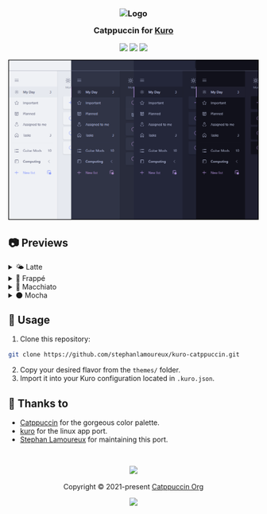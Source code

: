 <h3 align="center">
	<img src="https://raw.githubusercontent.com/catppuccin/catppuccin/main/assets/logos/exports/1544x1544_circle.png" width="100" alt="Logo"/><br/>
	<img src="https://raw.githubusercontent.com/catppuccin/catppuccin/main/assets/misc/transparent.png" height="30" width="0px"/>
	Catppuccin for <a href="https://github.com/dakiak/kuro">Kuro</a>
	<img src="https://raw.githubusercontent.com/catppuccin/catppuccin/main/assets/misc/transparent.png" height="30" width="0px"/>
</h3>

<p align="center">
	<a href="https://github.com/stephanlamoureux/kuro-catppuccin/stargazers"><img src="https://img.shields.io/github/stars/stephanlamoureux/kuro-catppuccin?colorA=363a4f&colorB=b7bdf8&style=for-the-badge"></a>
	<a href="https://github.com/stephanlamoureux/kuro-catppuccin/issues"><img src="https://img.shields.io/github/issues/stephanlamoureux/kuro-catppuccin?colorA=363a4f&colorB=f5a97f&style=for-the-badge"></a>
	<a href="https://github.com/stephanlamoureux/kuro-catppuccin/contributors"><img src="https://img.shields.io/github/contributors/stephanlamoureux/kuro-catppuccin?colorA=363a4f&colorB=a6da95&style=for-the-badge"></a>
</p>

<p align="center">
	<img src="assets/preview.png" width="700"/>
</p>

## 📷 Previews

<details>
<summary>🌤️ Latte</summary>
<img src="assets/latte.png"/>
</details>
<details>
<summary>🧊 Frappé</summary>
<img src="assets/frappe.png"/>
</details>
<details>
<summary>🍵 Macchiato</summary>
<img src="assets/macchiato.png"/>
</details>
<details>
<summary>🌑 Mocha</summary>
<img src="assets/mocha.png"/>
</details>

## 🚀 Usage

1. Clone this repository:
```bash
git clone https://github.com/stephanlamoureux/kuro-catppuccin.git
```

2. Copy your desired flavor from the `themes/` folder.
3. Import it into your Kuro configuration located in `.kuro.json`.

## 💝 Thanks to

- [Catppuccin](https://github.com/catppuccin) for the gorgeous color palette.
- [kuro](https://github.com/davidsmorais/kuro) for the linux app port.
- [Stephan Lamoureux](https://github.com/stephanlamoureux) for maintaining this port.

&nbsp;

<p align="center">
	<img src="https://raw.githubusercontent.com/catppuccin/catppuccin/main/assets/footers/gray0_ctp_on_line.svg?sanitize=true" />
</p>

<p align="center">
	Copyright &copy; 2021-present <a href="https://github.com/catppuccin" target="_blank">Catppuccin Org</a>
</p>

<p align="center">
	<a href="https://github.com/catppuccin/catppuccin/blob/main/LICENSE"><img src="https://img.shields.io/static/v1.svg?style=for-the-badge&label=License&message=MIT&logoColor=d9e0ee&colorA=363a4f&colorB=b7bdf8"/></a>
</p>
